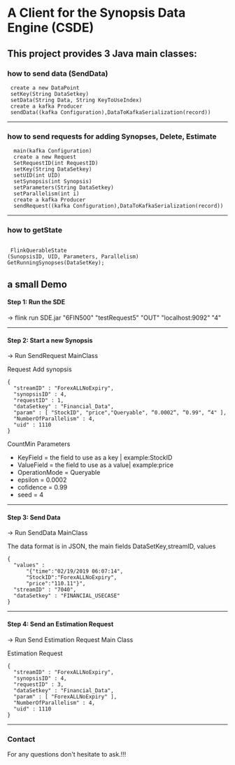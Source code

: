 # **A Client for the Synopsis Data Engine (CSDE)**

This project provides **3 Java main classes**:
---
### how to send data (SendData)
```
 create a new DataPoint
 setKey(String DataSetkey)	
 setData(String Data, String KeyToUseIndex) 
 create a kafka Producer
 sendData((kafka Configuration),DataToKafkaSerialization(record))
```

---

### how to send requests for adding Synopses, Delete, Estimate
```
  main(kafka Configuration)
  create a new Request
  SetRequestID(int RequestID)
  setKey(String DataSetkey)
  setUID(int UID)
  setSynopsis(int Synopsis)
  setParameters(String DataSetkey)
  setParallelism(int i)
  create a kafka Producer
  sendRequest((kafka Configuration),DataToKafkaSerialization(record))
```

---
### how to getState

```

 FlinkQuerableState
(SunopsisID, UID, Parameters, Parallelism) GetRunningSynopses(DataSetKey); 

```

## a small Demo

#### Step 1: Run the SDE

-> flink run SDE.jar  "6FIN500" "testRequest5" "OUT" "localhost:9092" "4"  

---

#### Step 2: Start a new Synopsis

-> Run SendRequest MainClass 

Request Add synopsis
```
{
  "streamID" : "ForexALLNoExpiry",
  "synopsisID" : 4,
  "requestID" : 1,
  "dataSetkey" : "Financial_Data",
  "param" : [ "StockID", "price","Queryable", “0.0002“, “0.99", “4" ],
  "NumberOfParallelism" : 4,
  "uid" : 1110
}
```
CountMin Parameters

  + KeyField = the field to use as a key | example:StockID
  + ValueField = the field to use as a value| example:price
  + OperationMode = Queryable
  + epsilon = 0.0002
  + cofidence = 0.99
  + seed = 4

---

#### Step 3: Send Data

-> Run SendData MainClass

The data format is in JSON, the main fields DataSetKey,streamID, values

```
{
  "values" : 
	  "{"time":"02/19/2019 06:07:14",
	  "StockID":"ForexALLNoExpiry",
	  "price":"110.11"}",
  "streamID" : "7040",
  "dataSetkey" : "FINANCIAL_USECASE"
}
```
---

#### Step 4: Send an Estimation Request

-> Run Send Estimation Request Main Class

Estimation Request

```
{
  "streamID" : "ForexALLNoExpiry",
  "synopsisID" : 4,
  "requestID" : 3,
  "dataSetkey" : "Financial_Data",
  "param" : [ "ForexALLNoExpiry" ],
  "NumberOfParallelism" : 4,
  "uid" : 1110
}
```

---




### Contact

For any questions don't hesitate to ask.!!!